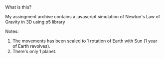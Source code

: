 What is this?

My assingment archive contains a javascript simulation of Newton's Law of Gravity in 3D using p5 library

Notes:
1. The movements has been scaled to 1 rotation of Earth with Sun (1 year of Earth revolves).
2. There's only 1 planet.
